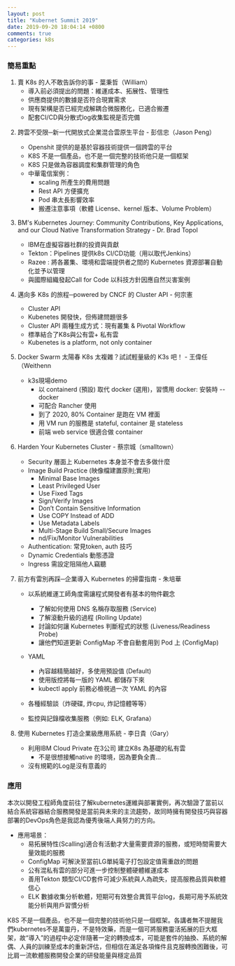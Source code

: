 ```yaml
---
layout: post
title: "Kubernet Summit 2019"
date: 2019-09-20 18:04:14 +0800
comments: true
categories: k8s
---
```


### 簡易重點

1. 賣 K8s 的人不敢告訴你的事 - 葉秉哲（William）
    * 導入前必須提出的問題：維運成本、拓展性、管理性
    * 供應商提供的數據是否符合現實需求
    * 現有架構是否已經完成解耦合微服務化，已適合搬遷
    * 配套CI/CD與分散式log收集監視是否完備

<!--more-->

2. 跨雲不受限─新一代開放式企業混合雲原生平台 - 彭信忠（Jason Peng）
    * Openshit 提供的是基於容器技術提供一個跨雲的平台
    * K8S 不是一個產品，也不是一個完整的技術他只是一個框架
    * K8S 只是做為容器調度和集群管理的角色
    * 中華電信案例：
        * scaling 所產生的費用問題
        * Rest API 方便擴充
        * Pod 串太長影響效率
        * 搬遷注意事項（軟體 License、kernel 版本、Volume Problem）

3. BM's Kubernetes Journey: Community Contributions, Key Applications, and our Cloud Native Transformation Strategy - Dr. Brad Topol

    * IBM在虛擬容器社群的投資與貢獻
    * Tekton：Pipelines 提供k8s CI/CD功能（用以取代Jenkins）
    * Razee : 將各叢集、環境和雲端提供者之間的 Kubernetes 資源部署自動化並予以管理
    * 與國際組織發起Call for Code 以科技方針因應自然災害案例

4. 邁向多 K8s 的旅程─powered by CNCF 的 Cluster API - 何宗憲
    * Cluster API
    * Kubenetes 開發快，但佈建問題很多
    * Cluster API 兩種生成方式：現有叢集 & Pivotal Workflow
    * 標準結合了K8s與公有雲+ 私有雲
    * Kubenetes is a platform, not only container

5. Docker Swarm 太陽春 K8s 太複雜？試試輕量級的 K3s 吧！ - 王偉任（Weithenn
    * k3s現場demo
        * 以 containerd (預設) 取代 docker (選用)，習慣用 docker: 安裝時 --docker
        * 可配合 Rancher 使用
        * 到了 2020, 80% Container 是跑在 VM 裡面
        * 用 VM run 的服務是 stateful, container 是 stateless
        * 前端 web service 很適合做 container

6. Harden Your Kubernetes Cluster - 蔡宗城（smalltown）

    * Security 層面上 Kubernetes 本身並不會去多做什麼
    * Image Build Practice (映像檔建置原則;實用)
        * Minimal Base Images
        * Least Privileged User
        * Use Fixed Tags
        * Sign/Verify Images
        * Don’t Contain Sensitive Information
        * Use COPY Instead of ADD
        * Use Metadata Labels
        * Multi-Stage Build Small/Secure Images
        * nd/Fix/Monitor Vulnerabilities
    * Authentication: 常見token, auth 技巧
    * Dynamic Credentials 動態憑證
    * Ingress 需設定阻隔他人竊聽

7. 前方有雷別再踩─企業導入 Kubernetes 的掃雷指南 - 朱培華
    * 以系統維運工師角度需讓程式開發者有基本的物件觀念
        * 了解如何使用 DNS 名稱存取服務 (Service)
        * 了解滾動升級的過程 (Rolling Update)
        * 討論如何讓 Kubernetes 判斷程式的狀態 (Liveness/Readiness Probe)
        * 讓他們知道更新 ConfigMap 不會自動套用到 Pod 上 (ConfigMap)
    * YAML
        * 內容越精簡越好，多使用預設值 (Default)
        * 使用版控將每一版的 YAML 都儲存下來
        * kubectl apply 前務必檢視過一次 YAML 的內容

    * 各種經驗談（炸硬碟, 炸cpu, 炸記憶體等等）
    * 監控與記錄檔收集服務（例如: ELK, Grafana）

8. 使用 Kubernetes 打造企業級應用系統 - 李日貴（Gary）
    * 利用IBM Cloud Private 在3公司 建立K8s 為基礎的私有雲
        * 不是很想接觸native 的環境，因為要負全責...
    * 沒有規範的Log是沒有意義的

### 應用

本次以開發工程師角度前往了解kubernetes運維與部署實例，再次驗證了當前以結合系統容器結合服務開發是當前與未來的主流趨勢，故同時擁有開發技巧與容器部署的DevOps角色是我認為優秀後端人員努力的方向。

* 應用場景：
    * 易拓展特性(Scalling)適合有活動才大量需要資源的服務，或短時間需要大量效能的服務
    * ConfigMap 可解決至當前LG單純電子打包設定值需重啟的問題
    * 公有混私有雲的部分可進一步控制整體硬體維運成本
    * 善用Tekton 類型CI/CD套件可減少系統與人為疏失，提高服務品質與軟體信心
    * ELK 數據收集分析軟體，短期可有效整合異質平台log，長期可用予系統效能分析與用戶習慣分析

K8S 不是一個產品，也不是一個完整的技術他只是一個框架。各講者無不提醒我們kubernetes不是萬靈丹，不是特效藥，而是一個可將服務靈活拓展的巨大框架，故“導入”的過程中必定伴隨著一定的轉換成本，可能是套件的抽換、系統的解偶、人員的訓練至成本的重新評估，但相信在滿足各項條件且克服轉換困難後，可比肩一流軟體服務開發企業的研發能量與穩定品質
